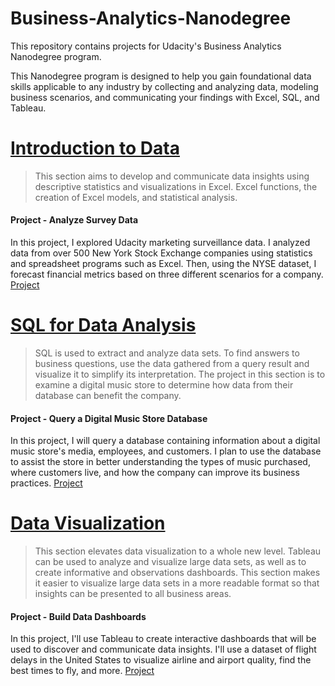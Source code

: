 # Business-Analytics-Nanodegree
This repository contains projects for Udacity's Business Analytics Nanodegree program.

This Nanodegree program is designed to help you gain foundational data skills applicable to any industry by collecting and analyzing data, modeling 
business scenarios, and communicating your findings with Excel, SQL, and Tableau.



# [Introduction to Data](https://pages.github.com/)

> This section aims to develop and communicate data insights using descriptive statistics and visualizations in Excel.
> Excel functions, the creation of Excel models, and statistical analysis. 


#### Project - Analyze Survey Data 

In this project, I explored Udacity marketing surveillance data. 
I analyzed data from over 500 New York Stock Exchange companies using statistics and spreadsheet programs such as Excel. Then, using the NYSE dataset, I
forecast financial metrics based on three different scenarios for a company.
[Project](https://github.com/WIAMALI/Business-Analytics-Nanodegree/blob/main/Introduction%20to%20Data/Project%20NYSE%20Data.pdf)


# [SQL for Data Analysis](https://pages.github.com/)

> SQL is used to extract and analyze data sets. To find answers to business questions, use the data gathered from a query result and visualize it to simplify its interpretation. The project in this section is to examine a digital music store to determine how data from their database can benefit the company.

#### Project - Query a Digital Music Store Database

In this project, I will query a database containing information about a digital music store's media, employees, and customers. I plan to use the database 
to assist the store in better understanding the types of music purchased, where customers live, and how the company can improve its business practices.
[Project](https://github.com/WIAMALI/Business-Analytics-Nanodegree/blob/main/SQL%20for%20Data%20Analysis/SQL%20Project.pdf)


# [Data Visualization](https://pages.github.com/)

> This section elevates data visualization to a whole new level. Tableau can be used to analyze and visualize large data sets, as well as to create informative and observations dashboards. This section makes it easier to visualize large data sets in a more readable format so that insights can be presented to all business areas.


#### Project - Build Data Dashboards

In this project, I'll use Tableau to create interactive dashboards that will be used to discover and communicate data insights. I'll use a dataset of 
flight delays in the United States to visualize airline and airport quality, find the best times to fly, and more.
[Project](https://github.com/WIAMALI/Business-Analytics-Nanodegree/blob/main/Data%20Visualization/DATA%20VISUALIZATION%20IN%20TABLEAU.pdf)
